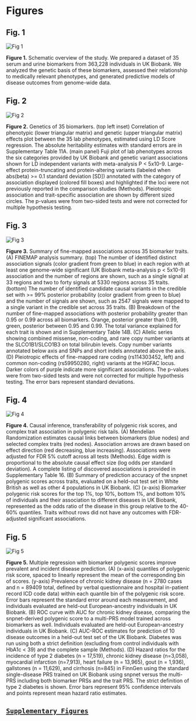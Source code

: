 # Figures

## Fig. 1

![Fig 1](Figure1.png)

**Figure 1.** Schematic overview of the study. We prepared a dataset of 35 serum and urine biomarkers from 363,228 individuals in UK Biobank. We analyzed the genetic basis of these biomarkers, assessed their relationship to medically relevant phenotypes, and generated predictive models of disease outcomes from genome-wide data.

## Fig. 2

![Fig 2](Figure2ArmstrongTanigawa-low-res.png)

**Figure 2.** Genetics of 35 biomarkers. (top left inset) Correlation of phenotypic (lower triangular matrix) and genetic (upper triangular matrix) effects plot between the 35 lab phenotypes, estimated using LD Score regression. The absolute heritability estimates with standard errors are in Supplementary Table 11A. (main panel) Fuji plot of lab phenotypes across the six categories provided by UK Biobank and genetic variant associations shown for LD independent variants with meta-analysis P < 5x10-9. Large-effect protein-truncating and protein-altering variants (labeled when abs(beta) >= 0.1 standard deviation [SD]) annotated with the category of association displayed (colored fill boxes) and highlighted if the loci were not previously reported in the comparison studies (Methods). Pleiotropic association and trait-specific association are shown by different sized circles. The p-values were from two-sided tests and were not corrected for multiple hypothesis testing. 

## Fig. 3

![Fig 3](Figure3.png)

**Figure 3.** Summary of fine-mapped associations across 35 biomarker traits. (A) FINEMAP analysis summary. (top) The number of identified distinct association signals (color gradient from green to blue) in each region with at least one genome-wide significant (UK Biobank meta-analysis p < 5x10-9) association and the number of regions are shown, such as a single signal at 33 regions and two to forty signals at 5330 regions across 35 traits. (bottom) The number of identified candidate causal variants in the credible set with >= 99% posterior probability (color gradient from green to blue) and the number of signals are shown, such as 2547 signals were mapped to a single variant in the credible set across 35 traits. (B) Breakdown of the number of fine-mapped associations with posterior probability greater than 0.95 or 0.99 across all biomarkers. Orange, posterior greater than 0.99, green, posterior between 0.95 and 0.99. The total variance explained for each trait is shown and in Supplementary Table 14B. (C) Allelic series showing combined missense, non-coding, and rare copy number variants at the SLCO1B1/SLCO1B3 on total bilirubin levels. Copy number variants annotated below axis and SNPs and short indels annotated above the axis. (D) Pleiotropic effects of fine-mapped rare coding (rs114303452, left) and common non-coding (rs59950280, right) variants at the HGFAC locus. Darker colors of purple indicate more significant associations. The p-values were from two-sided tests and were not corrected for multiple hypothesis testing. The error bars represent standard deviations.

## Fig. 4

![Fig 4](Figure4.png)

**Figure 4.** Causal inference, transferability of polygenic risk scores, and complex trait association in polygenic risk tails. (A) Mendelian Randomization estimates causal links between biomarkers (blue nodes) and selected complex traits (red nodes). Association arrows are drawn based on effect direction (red decreasing, blue increasing). Associations were adjusted for FDR 5% cutoff across all tests (Methods). Edge width is proportional to the absolute causal effect size (log odds per standard deviation). A complete listing of discovered associations is provided in Supplementary Table 16. (B) Summary of prediction accuracy of the snpnet polygenic scores across traits, evaluated on a held-out test set in White British as well as other 4 populations in UK Biobank. (C) (x-axis) Biomarker polygenic risk scores for the top 1%, top 10%, bottom 1%, and bottom 10% of individuals and their association to different diseases in UK Biobank, represented as the odds ratio of the disease in this group relative to the 40-60% quantiles. Traits without rows did not have any outcomes with FDR-adjusted significant associations.

## Fig. 5

![Fig 5](Figure5.png)

**Figure 5.** Multiple regression with biomarker polygenic scores improve prevalent and incident disease prediction. (A) (x-axis) quantiles of polygenic risk score, spaced to linearly represent the mean of the corresponding bin of scores. (y-axis) Prevalence of chronic kidney disease (n = 2780 cases and n = 89409 total, defined by verbal questionnaire and hospital in-patient record ICD code data) within each quantile bin of the polygenic risk score. Error bars represent the standard error around each measurement, and individuals evaluated are held-out European-ancestry individuals in UK Biobank.  (B) ROC curve with AUC for chronic kidney disease, comparing the snpnet-derived polygenic score to a multi-PRS model trained across biomarkers as well. Individuals evaluated are held-out European-ancestry individuals in UK Biobank. (C) AUC-ROC estimates for prediction of 10 disease outcomes in a held-out test set of the UK Biobank. Diabetes was run using both a strict definition (excluding from control individuals with HbA1c < 39) and the complete sample (Methods). (D) Hazard ratios for the incidence of type 2 diabetes (n = 17,519), chronic kidney disease (n=3,058), myocardial infarction (n=7,913), heart failure (n = 13,965), gout (n = 1,936), gallstones (n = 11,629), and cirrhosis (n=845) in FinnGen using the standard single-disease PRS trained on UK Biobank using snpnet versus the multi-PRS including both biomarker PRSs and the trait PRS. The strict definition of type 2 diabetes is shown. Error bars represent 95% confidence intervals and points represent mean hazard ratio estimates.

## [`Supplementary Figures`](Supplementary_Figures)

